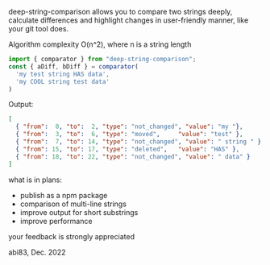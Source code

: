 deep-string-comparison allows you to compare two strings deeply, calculate differences and highlight changes in user-friendly manner, like your git tool does.

Algorithm complexity O(n^2), where n is a string length

```JavaScript
import { comparator } from "deep-string-comparison";
const { aDiff, bDiff } = comparator(
  'my test string HAS data',
  'my COOL string test data'
)
```
Output:

```JSON
[
  { "from":  0, "to":  2, "type": "not_changed", "value": "my "},
  { "from":  3, "to":  6, "type": "moved",     "value": "test" },
  { "from":  7, "to": 14, "type": "not_changed", "value": " string " },
  { "from": 15, "to": 17, "type": "deleted",   "value": "HAS" },
  { "from": 18, "to": 22, "type": "not_changed", "value": " data" }
]

```

what is in plans:
- publish as a npm package
- comparison of multi-line strings
- improve output for short substrings 
- improve performance

your feedback is strongly appreciated

abi83, Dec. 2022
